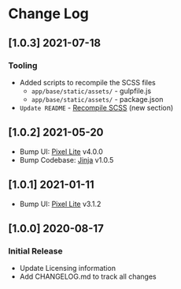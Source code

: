 # Change Log

## [1.0.3] 2021-07-18
### Tooling

- Added scripts to recompile the SCSS files
    - `app/base/static/assets/` - gulpfile.js
    - `app/base/static/assets/` - package.json
- `Update README` - [Recompile SCSS](https://github.com/app-generator/jinja-pixel-lite#recompile-css) (new section)

## [1.0.2] 2021-05-20

- Bump UI: [Pixel Lite](https://github.com/themesberg/pixel-bootstrap-ui-kit) v4.0.0
- Bump Codebase: [Jinja](https://github.com/app-generator/boilerplate-code-jinja/releases) v1.0.5

## [1.0.1] 2021-01-11

- Bump UI: [Pixel Lite](https://github.com/themesberg/pixel-bootstrap-ui-kit) v3.1.2

## [1.0.0] 2020-08-17
### Initial Release

- Update Licensing information
- Add CHANGELOG.md to track all changes
